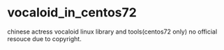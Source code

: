 # vocaloid_in_centos72
chinese actress vocaloid linux library and tools(centos72 only)
no official resouce due to copyright.
